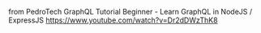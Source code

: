 from PedroTech
GraphQL Tutorial Beginner - Learn GraphQL in NodeJS / ExpressJS
https://www.youtube.com/watch?v=Dr2dDWzThK8
